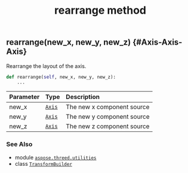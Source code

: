 ﻿---
title: rearrange method
second_title: Aspose.3D for Python via .NET API References
description: 
type: docs
weight: 50
url: /python-net/aspose.threed.utilities/transformbuilder/rearrange/
is_root: false
---

## rearrange(new_x, new_y, new_z) {#Axis-Axis-Axis}

Rearrange the layout of the axis.



```python
def rearrange(self, new_x, new_y, new_z):
    ...
```


| Parameter | Type | Description |
| :- | :- | :- |
| new_x | [`Axis`](/3d/python-net/aspose.threed/axis) | The new x component source |
| new_y | [`Axis`](/3d/python-net/aspose.threed/axis) | The new y component source |
| new_z | [`Axis`](/3d/python-net/aspose.threed/axis) | The new z component source |



### See Also
* module [`aspose.threed.utilities`](../../)
* class [`TransformBuilder`](/3d/python-net/aspose.threed.utilities/transformbuilder)
